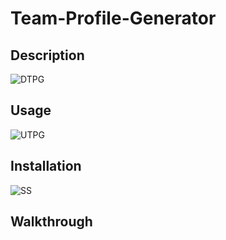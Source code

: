 # Team-Profile-Generator
  
## Description
![DTPG](https://user-images.githubusercontent.com/100335717/184991606-5d8ca823-0005-41c0-84e8-fbd64b551358.png)



## Usage
![UTPG](https://user-images.githubusercontent.com/100335717/184991881-d3eb86f7-d09d-4eba-8116-c8e6179164fc.png)



## Installation
![SS](https://user-images.githubusercontent.com/100335717/184991717-45a474e7-adfe-4c9e-8c04-71540cb19d38.png)




## Walkthrough




    
